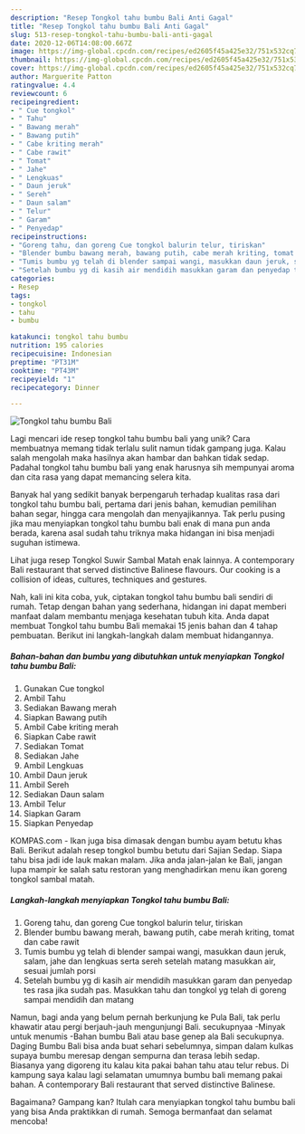 ```yaml
---
description: "Resep Tongkol tahu bumbu Bali Anti Gagal"
title: "Resep Tongkol tahu bumbu Bali Anti Gagal"
slug: 513-resep-tongkol-tahu-bumbu-bali-anti-gagal
date: 2020-12-06T14:08:00.667Z
image: https://img-global.cpcdn.com/recipes/ed2605f45a425e32/751x532cq70/tongkol-tahu-bumbu-bali-foto-resep-utama.jpg
thumbnail: https://img-global.cpcdn.com/recipes/ed2605f45a425e32/751x532cq70/tongkol-tahu-bumbu-bali-foto-resep-utama.jpg
cover: https://img-global.cpcdn.com/recipes/ed2605f45a425e32/751x532cq70/tongkol-tahu-bumbu-bali-foto-resep-utama.jpg
author: Marguerite Patton
ratingvalue: 4.4
reviewcount: 6
recipeingredient:
- " Cue tongkol"
- " Tahu"
- " Bawang merah"
- " Bawang putih"
- " Cabe kriting merah"
- " Cabe rawit"
- " Tomat"
- " Jahe"
- " Lengkuas"
- " Daun jeruk"
- " Sereh"
- " Daun salam"
- " Telur"
- " Garam"
- " Penyedap"
recipeinstructions:
- "Goreng tahu, dan goreng Cue tongkol balurin telur, tiriskan"
- "Blender bumbu bawang merah, bawang putih, cabe merah kriting, tomat dan cabe rawit"
- "Tumis bumbu yg telah di blender sampai wangi, masukkan daun jeruk, salam, jahe dan lengkuas serta sereh setelah matang masukkan air, sesuai jumlah porsi"
- "Setelah bumbu yg di kasih air mendidih masukkan garam dan penyedap tes rasa jika sudah pas. Masukkan tahu dan tongkol yg telah di goreng sampai mendidih dan matang"
categories:
- Resep
tags:
- tongkol
- tahu
- bumbu

katakunci: tongkol tahu bumbu 
nutrition: 195 calories
recipecuisine: Indonesian
preptime: "PT31M"
cooktime: "PT43M"
recipeyield: "1"
recipecategory: Dinner

---
```



![Tongkol tahu bumbu Bali](https://img-global.cpcdn.com/recipes/ed2605f45a425e32/751x532cq70/tongkol-tahu-bumbu-bali-foto-resep-utama.jpg)

Lagi mencari ide resep tongkol tahu bumbu bali yang unik? Cara membuatnya memang tidak terlalu sulit namun tidak gampang juga. Kalau salah mengolah maka hasilnya akan hambar dan bahkan tidak sedap. Padahal tongkol tahu bumbu bali yang enak harusnya sih mempunyai aroma dan cita rasa yang dapat memancing selera kita.

Banyak hal yang sedikit banyak berpengaruh terhadap kualitas rasa dari tongkol tahu bumbu bali, pertama dari jenis bahan, kemudian pemilihan bahan segar, hingga cara mengolah dan menyajikannya. Tak perlu pusing jika mau menyiapkan tongkol tahu bumbu bali enak di mana pun anda berada, karena asal sudah tahu triknya maka hidangan ini bisa menjadi suguhan istimewa.

Lihat juga resep Tongkol Suwir Sambal Matah enak lainnya. A contemporary Bali restaurant that served distinctive Balinese flavours. Our cooking is a collision of ideas, cultures, techniques and gestures.


Nah, kali ini kita coba, yuk, ciptakan tongkol tahu bumbu bali sendiri di rumah. Tetap dengan bahan yang sederhana, hidangan ini dapat memberi manfaat dalam membantu menjaga kesehatan tubuh kita. Anda dapat membuat Tongkol tahu bumbu Bali memakai 15 jenis bahan dan 4 tahap pembuatan. Berikut ini langkah-langkah dalam membuat hidangannya.

<!--inarticleads1-->

##### Bahan-bahan dan bumbu yang dibutuhkan untuk menyiapkan Tongkol tahu bumbu Bali:

1. Gunakan  Cue tongkol
1. Ambil  Tahu
1. Sediakan  Bawang merah
1. Siapkan  Bawang putih
1. Ambil  Cabe kriting merah
1. Siapkan  Cabe rawit
1. Sediakan  Tomat
1. Sediakan  Jahe
1. Ambil  Lengkuas
1. Ambil  Daun jeruk
1. Ambil  Sereh
1. Sediakan  Daun salam
1. Ambil  Telur
1. Siapkan  Garam
1. Siapkan  Penyedap


KOMPAS.com - Ikan juga bisa dimasak dengan bumbu ayam betutu khas Bali. Berikut adalah resep tongkol bumbu betutu dari Sajian Sedap. Siapa tahu bisa jadi ide lauk makan malam. Jika anda jalan-jalan ke Bali, jangan lupa mampir ke salah satu restoran yang menghadirkan menu ikan goreng tongkol sambal matah. 

<!--inarticleads2-->

##### Langkah-langkah menyiapkan Tongkol tahu bumbu Bali:

1. Goreng tahu, dan goreng Cue tongkol balurin telur, tiriskan
1. Blender bumbu bawang merah, bawang putih, cabe merah kriting, tomat dan cabe rawit
1. Tumis bumbu yg telah di blender sampai wangi, masukkan daun jeruk, salam, jahe dan lengkuas serta sereh setelah matang masukkan air, sesuai jumlah porsi
1. Setelah bumbu yg di kasih air mendidih masukkan garam dan penyedap tes rasa jika sudah pas. Masukkan tahu dan tongkol yg telah di goreng sampai mendidih dan matang


Namun, bagi anda yang belum pernah berkunjung ke Pula Bali, tak perlu khawatir atau pergi berjauh-jauh mengunjungi Bali. secukupnyaa -Minyak untuk menumis -Bahan bumbu Bali atau base genep ala Bali secukupnya. Daging Bumbu Bali bisa anda buat sehari sebelumnya, simpan dalam kulkas supaya bumbu meresap dengan sempurna dan terasa lebih sedap. Biasanya yang digoreng itu kalau kita pakai bahan tahu atau telur rebus. Di kampung saya kalau lagi selamatan umumnya bumbu bali memang pakai bahan. A contemporary Bali restaurant that served distinctive Balinese. 

Bagaimana? Gampang kan? Itulah cara menyiapkan tongkol tahu bumbu bali yang bisa Anda praktikkan di rumah. Semoga bermanfaat dan selamat mencoba!
